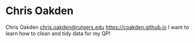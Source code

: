 Chris Oakden
=============

Chris Oakden
chris.oakden@rutgers.edu
https://coakden.github.io
I want to learn how to clean and tidy data for my QP!